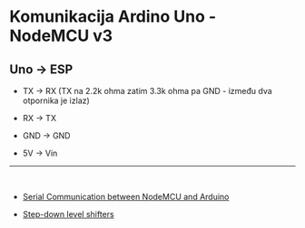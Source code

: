 # Komunikacija Ardino Uno - NodeMCU v3

## Uno  ->  ESP

* TX  ->  RX (TX na 2.2k ohma zatim 3.3k ohma pa GND - između dva otpornika je izlaz)

* RX  ->  TX

* GND ->  GND

* 5V  ->  Vin

<hr>

<br>

* [Serial Communication between NodeMCU and Arduino](https://engineeringprojectshub.com/serial-communication-between-nodemcu-and-arduino/)

* [Step-down level shifters](https://hackaday.com/2016/12/05/taking-it-to-another-level-making-3-3v-and-5v-logic-communicate-with-level-shifters/#:~:text=A%20simple%20resistive%20downshifter.,from%20an%20applied%205V%20input.)
